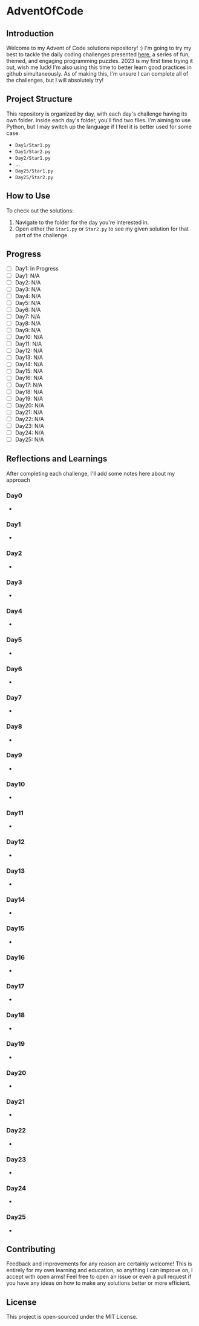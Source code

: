 # AdventOfCode

## Introduction
Welcome to my Advent of Code solutions repository! :)
I'm going to try my best to tackle the daily coding challenges presented [here](https://adventofcode.com/), a series of fun, themed, and engaging programming puzzles. 
2023 is my first time trying it out, wish me luck!
I'm also using this time to better learn good practices in github simultaneously.
As of making this, I'm unsure I can complete all of the challenges, but I will absolutely try!

## Project Structure
This repository is organized by day, with each day's challenge having its own folder.
Inside each day's folder, you'll find two files. I'm aiming to use Python, but I may switch up the language if I feel it is better used for some case.
- `Day1/Star1.py`
- `Day1/Star2.py`
- `Day2/Star1.py`
- ...
- `Day25/Star1.py`
- `Day25/Star2.py`

## How to Use
To check out the solutions:
1. Navigate to the folder for the day you're interested in.
2. Open either the `Star1.py` or `Star2.py` to see my given solution for that part of the challenge.

## Progress
- [ ] Day1: In Progress
- [ ] Day1: N/A
- [ ] Day2: N/A
- [ ] Day3: N/A
- [ ] Day4: N/A
- [ ] Day5: N/A
- [ ] Day6: N/A
- [ ] Day7: N/A
- [ ] Day8: N/A
- [ ] Day9: N/A
- [ ] Day10: N/A
- [ ] Day11: N/A
- [ ] Day12: N/A
- [ ] Day13: N/A
- [ ] Day14: N/A
- [ ] Day15: N/A
- [ ] Day16: N/A
- [ ] Day17: N/A
- [ ] Day18: N/A
- [ ] Day19: N/A
- [ ] Day20: N/A
- [ ] Day21: N/A
- [ ] Day22: N/A
- [ ] Day23: N/A
- [ ] Day24: N/A
- [ ] Day25: N/A

## Reflections and Learnings
After completing each challenge, I'll add some notes here about my approach

### Day0
-

### Day1
-

### Day2
-

### Day3
-

### Day4
-

### Day5
-

### Day6
-

### Day7
-

### Day8
-

### Day9
-

### Day10
-

### Day11
-

### Day12
-

### Day13
-

### Day14
-

### Day15
-

### Day16
-

### Day17
-

### Day18
-

### Day19
-

### Day20
-

### Day21
-

### Day22
-

### Day23
-

### Day24
-

### Day25
-

## Contributing
Feedback and improvements for any reason are certainly welcome! This is entirely for my own learning and education, so anything I can improve on, I accept with open arms! 
Feel free to open an issue or even a pull request if you have any ideas on how to make any solutions better or more efficient.

## License
This project is open-sourced under the MIT License.
